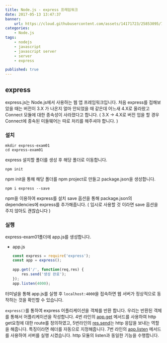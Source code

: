 ```yaml
---
title: Node.js - express 프레임워크
date: 2017-05-13 13:47:37
banner:
    url: https://cloud.githubusercontent.com/assets/14171723/25853095/7bf3be3a-3506-11e7-8421-0a2287dd6278.png
categories:
    - Node.js
tags:
    - nodejs
    - javascript
    - javascript server
    - server
    - express

published: true
---
```


[link1]: http://expressjs.com/ko/starter/generator.html
[link2]: http://expressjs.com/ko/4x/api.html#app.get
[link3]: http://expressjs.com/ko/4x/api.html#app.listen
[link4]: http://expressjs.com/ko/4x/api.html#res.send
## express

express.js는 Node.js에서 사용하는 웹 앱 프레임워크입니다.
처음 express를 접해보았을 때는 버전이 3.X 가 나온지 얼마 안되었을 때 같은데 어느새 4.X로 올라왔고 Connect 모듈에 대한 종속성이 사라졌다고 합니다. ( 3.X -> 4.X로 버전 업을 할 경우 Connect에 종속된 미들웨어는 따로 처리를 해주셔야 합니다. )

### 설치

```terminal
mkdir express-exam01
cd express-exam01
```
express 설치할 폴더를 생성 후 해당 폴더로 이동합니다.

```terminal
npm init
```
npm init을 통해 해당 폴더를 npm project로 만들고 package.json을 생성합니다.

```terminal
npm i express --save
```
npm을 이용하여 express를 설치 save 옵션을 통해 package.json의 dependencies에 express를 추가해줍니다. ( 임시로 사용할 것 이라면 save 옵션을 주지 않아도 괜찮습니다 )

### 실행

express-exam01폴더에 app.js를 생성합니다.

- app.js
    ```javascript
    const express = require('express');
    const app = express();
    　
    app.get('/', function(req,res) {
        res.send('생성 완료');
    });
    app.listen(4000);
    ```

터미널을 통해 app.js를 실행 후 `localhost:4000`을 접속하면 웹 서버가 정상적으로 동작하는 것을 확인할 수 있습니다.


`express()`를 통하여 express 어플리케이션을 객체를 반환 합니다. 우리는 반환된 객체를 통해서 어플리케이션을 작성합니다.
4번 라인의 [app.get][link2] 메서드를 사용하여 http get요청에 대한 route를 정의하였고, 5번라인의 [res.send][link4]는 http 응답을 보내는 역할을 해줍니다. 특징이라면 헤더를 자동으로 지정해줍니다. 7번 라인의 [app.listen][link3] 메서드를 사용하여 서버를 실행 시켰습니다. http 모듈의 listen과 동일한 기능을 수행합니다.

<!--
> Express는 자체적인 최소한의 기능을 갖춘 라우팅 및 미들웨어 웹 프레임워크이며, Express 애플리케이션은 기본적으로 일련의 미들웨어 함수 호출입니다. -->
